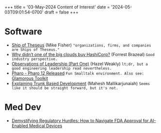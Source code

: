 +++
title = '03-May-2024 Content of Interest'
date = '2024-05-03T09:01:54-0700'
draft = false
+++


# Software

-   [Ship of Theseus](https://mikefisher.substack.com/p/ship-of-theseus) (Mike Fisher)
    `"organizations, firms, and companies are Ships of Theseus."`
-   [Why didn&rsquo;t one of the big clouds buy HashiCorp?](https://newsletter.goodtechthings.com/p/why-didnt-google-cloud-buy-hashicorp) (Forrest Brazeal)
    `Good industry perspective.`
-   [Observations of Leadership (Part One)](https://hazelweakly.me/blog/observations-of-leadership-part-one/) (Hazel Weakly) `lt;dr, but a good engineering leadership read nevertheless.`
-   [Pharo - Pharo 12 Released](https://pharo.org/news/2024-04-26-pharo12-released.html)
    `Fun Smalltalk environment. Also see:` [Glamorous Toolkit](https://gtoolkit.com/)
-   [Explaining Trunk Based Development](https://www.travis-ci.com/blog/explaining-trunk-based-development/) (Mahesh Mallikarjunaiah) `Seems like it should be straight forward, but it's not.`


# Med Dev

-   [Demystifying Regulatory Hurdles: How to Navigate FDA Approval for AI-Enabled Medical Devices](https://www.google.com/url?rct=j&sa=t&url=https://medtechintelligence.com/feature_article/demystifying-regulatory-hurdles-how-to-navigate-fda-approval-for-ai-enabled-medical-devices/&ct=ga&cd=CAIyGjdmYTYyZTUxM2FiM2QxMmY6Y29tOmVuOlVT&usg=AOvVaw3NyQNWzYj5ue-PlTvYfTb5)

